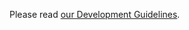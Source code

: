 Please read [our Development Guidelines](https://zcash.readthedocs.io/en/latest/rtd_pages/development_guidelines.html).
#
